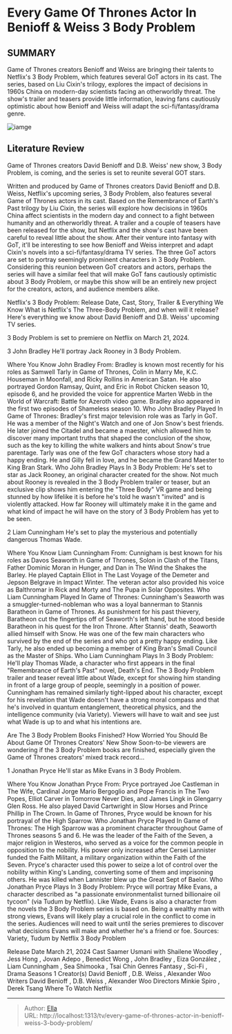 # Every Game Of Thrones Actor In Benioff &amp; Weiss  3 Body Problem


## SUMMARY 


 Game of Thrones creators Benioff and Weiss are bringing their talents to Netflix&#39;s 3 Body Problem, which features several GoT actors in its cast. 
 The series, based on Liu Cixin&#39;s trilogy, explores the impact of decisions in 1960s China on modern-day scientists facing an otherworldly threat. 
 The show&#39;s trailer and teasers provide little information, leaving fans cautiously optimistic about how Benioff and Weiss will adapt the sci-fi/fantasy/drama genre. 

![iamge](https://static1.srcdn.com/wordpress/wp-content/uploads/2024/01/liam-cunningham-john-bradley-in-3-body-problem.jpg)

## Literature Review
Game of Thrones creators David Benioff and D.B. Weiss&#39; new show, 3 Body Problem, is coming, and the series is set to reunite several GOT stars.




Written and produced by Game of Thrones creators David Benioff and D.B. Weiss, Netflix&#39;s upcoming series, 3 Body Problem, also features several Game of Thrones actors in its cast. Based on the Remembrance of Earth&#39;s Past trilogy by Liu Cixin, the series will explore how decisions in 1960s China affect scientists in the modern day and connect to a fight between humanity and an otherworldly threat. A trailer and a couple of teasers have been released for the show, but Netflix and the show&#39;s cast have been careful to reveal little about the show.
After their venture into fantasy with GoT, it&#39;ll be interesting to see how Benioff and Weiss interpret and adapt Cixin&#39;s novels into a sci-fi/fantasy/drama TV series. The three GoT actors are set to portray seemingly prominent characters in 3 Body Problem. Considering this reunion between GoT creators and actors, perhaps the series will have a similar feel that will make GoT fans cautiously optimistic about 3 Body Problem, or maybe this show will be an entirely new project for the creators, actors, and audience members alike.
            
 
 Netflix&#39;s 3 Body Problem: Release Date, Cast, Story, Trailer &amp; Everything We Know 
What is Netflix&#39;s The Three-Body Problem, and when will it release? Here&#39;s everything we know about David Benioff and D.B. Weiss&#39; upcoming TV series.




3 Body Problem is set to premiere on Netflix on March 21, 2024. 










 








 3  John Bradley 
He&#39;ll portray Jack Rooney in 3 Body Problem.


 







Where You Know John Bradley From: Bradley is known most recently for his roles as Samwell Tarly in Game of Thrones, Colin in Marry Me, K.C. Houseman in Moonfall, and Ricky Rollins in American Satan. He also portrayed Gordon Ramsay, Quint, and Eric in Robot Chicken season 10, episode 6, and he provided the voice for apprentice Marten Webb in the World of Warcraft: Battle for Azeroth video game. Bradley also appeared in the first two episodes of Shameless season 10.
Who John Bradley Played In Game of Thrones: Bradley&#39;s first major television role was as Tarly in GoT. He was a member of the Night&#39;s Watch and one of Jon Snow&#39;s best friends. He later joined the Citadel and became a maester, which allowed him to discover many important truths that shaped the conclusion of the show, such as the key to killing the white walkers and hints about Snow&#39;s true parentage. Tarly was one of the few GoT characters whose story had a happy ending. He and Gilly fell in love, and he became the Grand Maester to King Bran Stark.
Who John Bradley Plays In 3 Body Problem: He&#39;s set to star as Jack Rooney, an original character created for the show. Not much about Rooney is revealed in the 3 Body Problem trailer or teaser, but an exclusive clip shows him entering the &#34;Three Body&#34; VR game and being stunned by how lifelike it is before he&#39;s told he wasn&#39;t &#34;invited&#34; and is violently attacked. How far Rooney will ultimately make it in the game and what kind of impact he will have on the story of 3 Body Problem has yet to be seen.





 2  Liam Cunningham 
He&#39;s set to play the mysterious and potentially dangerous Thomas Wade.
        

Where You Know Liam Cunningham From: Cunnigham is best known for his roles as Davos Seaworth in Game of Thrones, Solon in Clash of the Titans, Father Dominic Moran in Hunger, and Dan in The Wind the Shakes the Barley. He played Captain Elliot in The Last Voyage of the Demeter and Jepson Belgrave in Impact Winter. The veteran actor also provided his voice as Balthromar in Rick and Morty and The Pupa in Solar Opposites.
Who Liam Cunningham Played In Game of Thrones: Cunningham&#39;s Seaworth was a smuggler-turned-nobleman who was a loyal bannerman to Stannis Baratheon in Game of Thrones. As punishment for his past thievery, Baratheon cut the fingertips off of Seaworth&#39;s left hand, but he stood beside Baratheon in his quest for the Iron Throne. After Stannis&#39; death, Seaworth allied himself with Snow. He was one of the few main characters who survived by the end of the series and who got a pretty happy ending. Like Tarly, he also ended up becoming a member of King Bran&#39;s Small Council as the Master of Ships.
Who Liam Cunningham Plays In 3 Body Problem: He&#39;ll play Thomas Wade, a character who first appears in the final &#34;Remembrance of Earth&#39;s Past&#34; novel, Death&#39;s End. The 3 Body Problem trailer and teaser reveal little about Wade, except for showing him standing in front of a large group of people, seemingly in a position of power. Cunningham has remained similarly tight-lipped about his character, except for his revelation that Wade doesn&#39;t have a strong moral compass and that he&#39;s involved in quantum entanglement, theoretical physics, and the intelligence community (via Variety). Viewers will have to wait and see just what Wade is up to and what his intentions are.
            
 
 Are The 3 Body Problem Books Finished? How Worried You Should Be About Game Of Thrones Creators&#39; New Show 
Soon-to-be viewers are wondering if the 3 Body Problem books are finished, especially given the Game of Thrones creators&#39; mixed track record...









 1  Jonathan Pryce 
He&#39;ll star as Mike Evans in 3 Body Problem.
        

Where You Know Jonathan Pryce From: Pryce portrayed Joe Castleman in The Wife, Cardinal Jorge Mario Bergoglio and Pope Francis in The Two Popes, Elliot Carver in Tomorrow Never Dies, and James Lingk in Glengarry Glen Ross. He also played David Cartwright in Slow Horses and Prince Phillip in The Crown. In Game of Thrones, Pryce would be known for his portrayal of the High Sparrow.
Who Jonathan Pryce Played In Game of Thrones: The High Sparrow was a prominent character throughout Game of Thrones seasons 5 and 6. He was the leader of the Faith of the Seven, a major religion in Westeros, who served as a voice for the common people in opposition to the nobility. His power only increased after Cersei Lannister funded the Faith Militant, a military organization within the Faith of the Seven. Pryce&#39;s character used this power to seize a lot of control over the nobility within King&#39;s Landing, converting some of them and imprisoning others. He was killed when Lannister blew up the Great Sept of Baelor.
Who Jonathan Pryce Plays In 3 Body Problem: Pryce will portray Mike Evans, a character described as &#34;a passionate environmentalist turned billionaire oil tycoon&#34; (via Tudum by Netflix). Like Wade, Evans is also a character from the novels the 3 Body Problem series is based on. Being a wealthy man with strong views, Evans will likely play a crucial role in the conflict to come in the series. Audiences will need to wait until the series premieres to discover what decisions Evans will make and whether he&#39;s a friend or foe.
Sources: Variety, Tudum by Netflix
 3 Body Problem 

 Release Date   March 21, 2024    Cast   Saamer Usmani with Shailene Woodley , Jess Hong , Jovan Adepo , Benedict Wong , John Bradley , Eiza González , Liam Cunningham , Sea Shimooka , Tsai Chin    Genres   Fantasy ,  Sci-Fi , Drama    Seasons   1    Creator(s)   David Benioff , D.B. Weiss , Alexander Woo    Writers   David Benioff , D.B. Weiss , Alexander Woo    Directors   Minkie Spiro , Derek Tsang    Where To Watch   Netflix    





---

> Author: [Ella](https://instagram.hk.cn/)  
> URL: http://localhost:1313/tv/every-game-of-thrones-actor-in-benioff-weiss-3-body-problem/  

